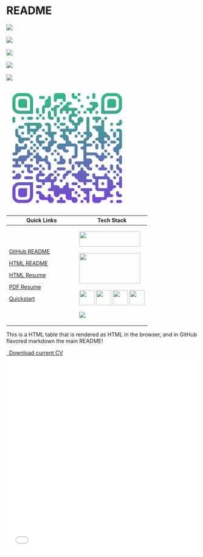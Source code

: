 # README

<p>
<a href="https://github.com/pre-commit/pre-commit" target="_blank" rel="noreferrer">
<img src="https://img.shields.io/badge/pre--commit-enabled-brightgreen?logo=pre-commit" width="160"/>
</a>
<p>
<a href="https://github.com/cameronrutherford/cameronrutherford/actions/workflows/pre-commit.yml" rel="noreferrer">
<img src="https://github.com/cameronrutherford/cameronrutherford/actions/workflows/pre-commit.yml/badge.svg?event=pull_request"/>
</a>
<p>
<a href="https://github.com/cameronrutherford/cameronrutherford/actions/workflows/publish.yml">
<img src="https://github.com/cameronrutherford/cameronrutherford/actions/workflows/publish.yml/badge.svg"/>
</a>
<p>
<a href="https://github.com/cameronrutherford/cameronrutherford/actions/workflows/dev-container-publish.yml">
<img src="https://github.com/cameronrutherford/cameronrutherford/actions/workflows/dev-container-publish.yml/badge.svg"/>
</a>
<p>

<a href="https://github.com/cameronrutherford/cameronrutherford/actions/workflows/quarto-render-build.yml">
<img src="https://github.com/cameronrutherford/cameronrutherford/actions/workflows/quarto-render-build.yml/badge.svg?event=pull_request"/>
</a>

<a href="https://cameronrutherford.github.io/cameronrutherford/index.html" target="_blank" rel="noreferrer"> <img src="./config/qr-code.svg" width="320"/> </a>
&#10;
<table data-quarto-postprocess="true">
<colgroup>
<col style="width: 50%" />
<col style="width: 50%" />
</colgroup>
<thead>
<tr class="header">
<th data-quarto-table-cell-role="th">Quick Links</th>
<th data-quarto-table-cell-role="th">Tech Stack</th>
</tr>
</thead>
<tbody>
<tr class="odd">
<td><p><a
href="https://github.com/cameronrutherford/cameronrutherford">GitHub
README</a></p>
<p><a
href="https://cameronrutherford.github.io/cameronrutherford/index.html">HTML
README</a></p>
<p><a
href="https://cameronrutherford.github.io/cameronrutherford/resume/resume.html">HTML
Resume</a></p>
<p><a
href="https://cameronrutherford.github.io/cameronrutherford/resume/resume.pdf">PDF
Resume</a></p>
<p><a
href="https://cameronrutherford.github.io/cameronrutherford/config/quickstart.html">Quickstart</a></p></td>
<td><div>
<p><a href="https://quarto.org/" target="_blank" rel="noreferrer"><img
src="https://quarto.org/quarto.png" width="160" height="40" /></a></p>
</div>
<div>
<p><a href="https://www.freepnglogos.com/images/javascript-39398.html"
target="_blank" rel="noreferrer"><img
src="https://www.freepnglogos.com/uploads/javascript-png/fix-html-css-javascript-for-website-logo-6.png"
width="160" height="80" /></a></p>
</div>
<p><a href="https://www.json.org/json-en.html" target="_blank"
rel="noreferrer"><img
src="https://www.vectorlogo.zone/logos/json/json-icon.svg" width="40"
height="40" /></a> <a href="https://www.docker.com/" target="_blank"
rel="noreferrer"><img
src="https://www.vectorlogo.zone/logos/docker/docker-tile.svg"
width="40" height="40" /></a> <a href="https://www.lua.org/"
target="_blank" rel="noreferrer"><img
src="https://www.vectorlogo.zone/logos/lua/lua-official.svg" width="40"
height="40" /></a> <a href="https://github.com/" target="_blank"
rel="noreferrer"><img
src="https://www.vectorlogo.zone/logos/github/github-icon.svg"
width="40" height="40" /></a></p>
<div>
<p><a href="https://www.latex-project.org/" target="_blank"
rel="noreferrer"><img
src="https://upload.wikimedia.org/wikipedia/commons/4/45/LaTeX_project_logo_bird.svg"
width="160" /></a></p>
</div></td>
</tr>
</tbody>
</table>

This is a HTML table that is rendered as HTML in the browser, and in
GitHub flavored markdown the main README!

<p class="text-center">
  <a class="btn btn-primary btn-lg cv-download" href="resume.pdf" target="_blank">
    <i class="fa-solid fa-file-arrow-down"></i>&ensp;Download current CV
  </a>
</p>
&#10;<iframe src="./resume/resume.pdf" height=500px style="border: 0.5px" position="absolute" top=0 left=0 width=100% height=100%></iframe>
